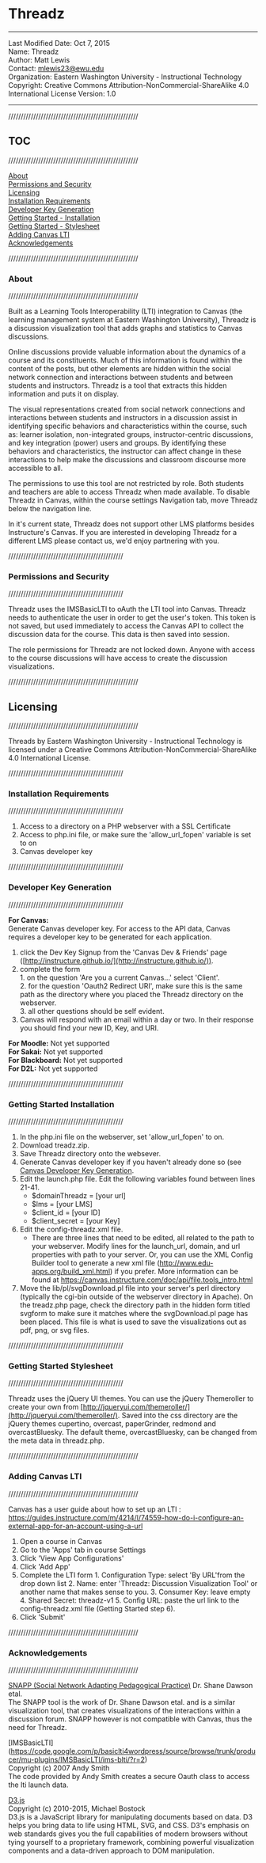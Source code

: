 # Threadz

***
Last Modified Date: Oct 7, 2015  
Name: Threadz  
Author: Matt Lewis  
Contact: mlewis23@ewu.edu  
Organization: Eastern Washington University - Instructional Technology  
Copyright: Creative Commons Attribution-NonCommercial-ShareAlike 4.0 International License Version: 1.0  

***
////////////////////////////////////////////////////
##    TOC
////////////////////////////////////////////////////

[About](#about)  
[Permissions and Security](#permissions-and-security)  
[Licensing](#licensing)  
[Installation Requirements](#installation-requirements)  
[Developer Key Generation](#developer-key-generation)  
[Getting Started - Installation](#getting-started-installation)  
[Getting Started - Stylesheet](#getting-started-stylesheet)  
[Adding Canvas LTI](#adding-canvas-lti)  
[Acknowledgements](#acknowledgements)  


////////////////////////////////////////////////////
###  About ##
////////////////////////////////////////////////////

Built as a Learning Tools Interoperability (LTI) integration to Canvas (the learning management system at Eastern Washington University), Threadz is a discussion visualization tool that adds graphs and statistics to Canvas discussions.
 
Online discussions provide valuable information about the dynamics of a course and its constituents.  Much of this information is found within the content of the posts, but other elements are hidden within the social network connection and interactions between students and between students and instructors.  Threadz is a tool that extracts this hidden information and puts it on display.
 
The visual representations created from social network connections and interactions between students and instructors in a discussion assist in identifying specific behaviors and characteristics within the course, such as: learner isolation, non-integrated groups, instructor-centric discussions, and key integration (power) users and groups. By identifying these behaviors and characteristics, the instructor can affect change in these interactions to help make the discussions and classroom discourse more accessible to all.

The permissions to use this tool are not restricted by role. Both students and teachers are able to access Threadz when made available.  To disable Threadz in Canvas, within the course settings Navigation tab, move Threadz below the navigation line.
 
In it's current state, Threadz does not support other LMS platforms besides Instructure's Canvas. If you are interested in developing Threadz for a different LMS please contact us, we'd enjoy partnering with you.



//////////////////////////////////////////////
###   Permissions and Security  ##
//////////////////////////////////////////////

Threadz uses the IMSBasicLTI to oAuth the LTI tool into Canvas.  Threadz needs to authenticate the user in order to get the user's token. This token is not saved, but used immediately to access the Canvas API to collect the discussion data for the course.  This data is then saved into session.

The role permissions for Threadz are not locked down.  Anyone with access to the course discussions will have access to create the discussion visualizations.



////////////////////////////////////////////////////
##    Licensing ##
////////////////////////////////////////////////////

Threads by Eastern Washington University - Instructional Technology is licensed under a Creative Commons Attribution-NonCommercial-ShareAlike 4.0 International License.



//////////////////////////////////////////////
###   Installation Requirements ##
//////////////////////////////////////////////

1. Access to a directory on a PHP webserver with a SSL Certificate  
2. Access to php.ini file, or make sure the 'allow_url_fopen' variable is set to on  
3. Canvas developer key  



//////////////////////////////////////////////
###  Developer Key Generation ##
//////////////////////////////////////////////

**For Canvas:**  
Generate Canvas developer key. For access to the API data, Canvas requires a developer key to be generated for each application.  
  1. click the Dev Key Signup from the 'Canvas Dev & Friends' page ([http://instructure.github.io/](http://instructure.github.io/)).  
  2. complete the form  
    1. on the question 'Are you a current Canvas...' select 'Client'.  
    2. for the question 'Oauth2 Redirect URI', make sure this is the same path as the directory where you placed the Threadz directory on the webserver.  
    3. all other questions should be self evident.  
  3. Canvas will respond with an email within a day or two. In their response you should find your new ID, Key, and URI.  


**For Moodle:** Not yet supported  
**For Sakai:** Not yet supported  
**For Blackboard:** Not yet supported  
**For D2L:** Not yet supported  



//////////////////////////////////////////////
###    Getting Started Installation ##
//////////////////////////////////////////////

1. In the php.ini file on the webserver, set 'allow_url_fopen' to on.  
2. Download treadz.zip.  
3. Save Threadz directory onto the websever.  
4. Generate Canvas developer key if you haven't already done so (see [Canvas Developer Key Generation](#canvas-developer-key-generation).  
5. Edit the launch.php file. Edit the following variables found between lines 21-41.  
    - $domainThreadz = [your url]       
    - $lms = [your LMS]  
    - $client_id = [your ID]  
    - $client_secret = [your Key]  
6. Edit the config-threadz.xml file.  
    - There are three lines that need to be edited, all related to the path to your webserver. Modify lines for the launch_url, domain, and url properties with path to your server. Or, you can use the XML Config Builder tool to generate a new xml file (http://www.edu-apps.org/build_xml.html) if you prefer. More information can be found at https://canvas.instructure.com/doc/api/file.tools_intro.html  
7. Move the lib/pl/svgDownload.pl file into your server's perl directory (typically the cgi-bin outside of the webserver directory in Apache). On the treadz.php page, check the directory path in the hidden form titled svgform to make sure it matches where the svgDownload.pl page has been placed. This file is what is used to save the visualizations out as pdf, png, or svg files. 



//////////////////////////////////////////////
###    Getting Started Stylesheet ##
//////////////////////////////////////////////

Threadz uses the jQuery UI themes.  You can use the jQuery Themeroller to create your own from [http://jqueryui.com/themeroller/](http://jqueryui.com/themeroller/). Saved into the css directory are the jQuery themes cupertino, overcast, paperGrinder, redmond and overcastBluesky. The default theme, overcastBluesky, can be changed from the meta data in threadz.php.



////////////////////////////////////////////////////
###    Adding Canvas LTI ##
////////////////////////////////////////////////////

Canvas has a user guide about how to set up an LTI : https://guides.instructure.com/m/4214/l/74559-how-do-i-configure-an-external-app-for-an-account-using-a-url  
  1. Open a course in Canvas
  2. Go to the 'Apps' tab in course Settings
  3. Click 'View App Configurations'
  4. Click 'Add App'
  5. Complete the LTI form
    1. Configuration Type: select 'By URL'from the drop down list
    2. Name: enter 'Threadz: Discussion Visualization Tool' or another name that makes sense to you.
    3. Consumer Key: leave empty
    4. Shared Secret: threadz-v1
    5. Config URL: paste the url link to the config-threadz.xml file (Getting Started step 6).
  6. Click 'Submit'


////////////////////////////////////////////////////
###    Acknowledgements ##
////////////////////////////////////////////////////

[SNAPP (Social Network Adapting Pedagogical Practice)](http://www.snappvis.org/)
Dr. Shane Dawson etal.  
The SNAPP tool is the work of Dr. Shane Dawson etal. and is a similar visualization tool, that creates visualizations of the interactions within a discussion forum.  SNAPP however is not compatible with Canvas, thus the need for Threadz.


[IMSBasicLTI] (https://code.google.com/p/basiclti4wordpress/source/browse/trunk/producer/mu-plugins/IMSBasicLTI/ims-blti/?r=2)  
Copyright (c) 2007 Andy Smith  
The code provided by Andy Smith creates a secure Oauth class to access the lti launch data.


[D3.js](http://d3js.org/)  
Copyright (c) 2010-2015, Michael Bostock  
D3.js is a JavaScript library for manipulating documents based on data. D3 helps you bring data to life using HTML, SVG, and CSS. D3's emphasis on web standards gives you the full capabilities of modern browsers without tying yourself to a proprietary framework, combining powerful visualization components and a data-driven approach to DOM manipulation.  




